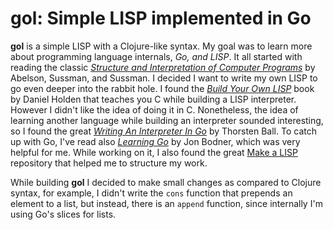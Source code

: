 # gol: Simple LISP implemented in Go

**gol** is a simple LISP with a Clojure-like syntax.  My goal was to learn more about programming language
internals, *Go, and LISP*. It all started with reading the classic [*Structure and Interpretation of Computer Programs*][sicp]
by Abelson, Sussman, and Sussman. I decided I want to write my own LISP to go even deeper into the rabbit hole.
I found the [*Build Your Own LISP*][build-lisp] book by Daniel Holden that teaches you C while building a LISP
interpreter. However I didn't like the idea of doing it in C. Nonetheless, the idea of learning another language
while building an interpreter sounded interesting, so I found the great [*Writing An Interpreter In Go*][interpreter-go]
by Thorsten Ball. To catch up with Go, I've read also [*Learning Go*][learn-go] by Jon Bodner, which was very
helpful for me. While working on it, I also found the great [Make a LISP][mal] repository that helped me to
structure my work.

While building **gol** I decided to make small changes as compared to Clojure syntax, for example, I didn't write the
`cons` function that prepends an element to a list, but instead, there is an `append` function, since internally
I'm using Go's slices for lists.

 [sicp]: https://www.goodreads.com/book/show/43713.Structure_and_Interpretation_of_Computer_Programs
 [build-lisp]: http://buildyourownlisp.com/
 [interpreter-go]: https://interpreterbook.com/
 [learn-go]: https://www.goodreads.com/book/show/55841848
 [mal]: https://github.com/kanaka/mal/
